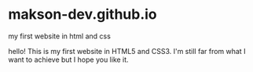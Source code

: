 # makson-dev.github.io
my first website in html and css

hello!
  This is my first website in HTML5 and CSS3. 
I'm still far from what I want to achieve but I hope you like it.
